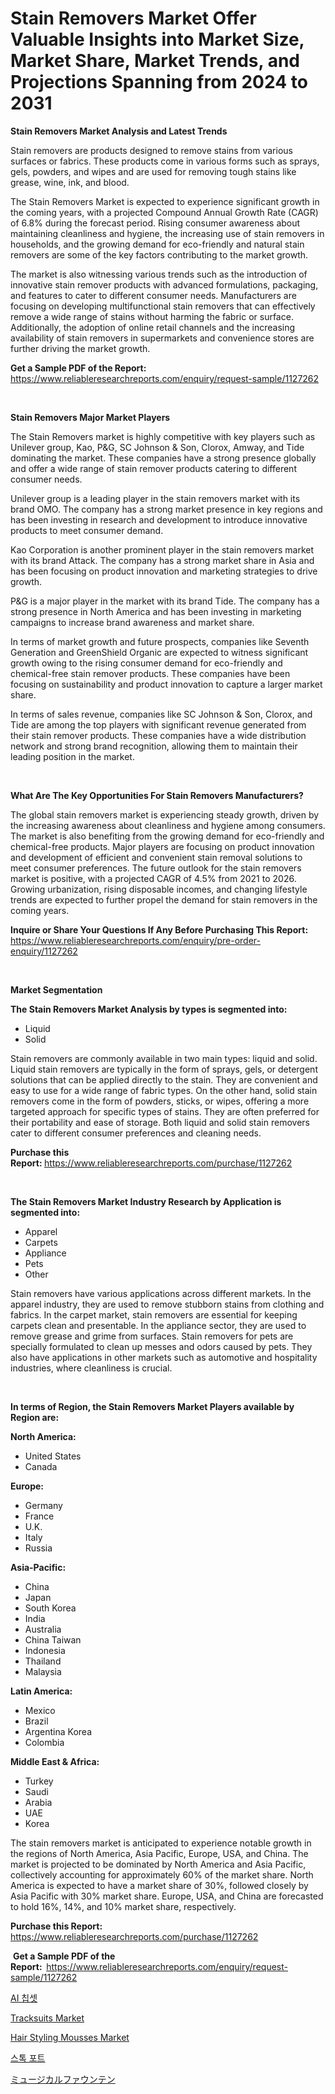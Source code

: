 <p><h1>Stain Removers Market Offer Valuable Insights into Market Size, Market Share, Market Trends, and Projections Spanning from 2024 to 2031</h1></p><p><strong>Stain Removers Market Analysis and Latest Trends</strong></p>
<p><p>Stain removers are products designed to remove stains from various surfaces or fabrics. These products come in various forms such as sprays, gels, powders, and wipes and are used for removing tough stains like grease, wine, ink, and blood.</p><p>The Stain Removers Market is expected to experience significant growth in the coming years, with a projected Compound Annual Growth Rate (CAGR) of 6.8% during the forecast period. Rising consumer awareness about maintaining cleanliness and hygiene, the increasing use of stain removers in households, and the growing demand for eco-friendly and natural stain removers are some of the key factors contributing to the market growth.</p><p>The market is also witnessing various trends such as the introduction of innovative stain remover products with advanced formulations, packaging, and features to cater to different consumer needs. Manufacturers are focusing on developing multifunctional stain removers that can effectively remove a wide range of stains without harming the fabric or surface. Additionally, the adoption of online retail channels and the increasing availability of stain removers in supermarkets and convenience stores are further driving the market growth.</p></p>
<p><strong>Get a Sample PDF of the Report:&nbsp;</strong> <a href="https://www.reliableresearchreports.com/enquiry/request-sample/1127262">https://www.reliableresearchreports.com/enquiry/request-sample/1127262</a></p>
<p>&nbsp;</p>
<p><strong>Stain Removers Major Market Players</strong></p>
<p><p>The Stain Removers market is highly competitive with key players such as Unilever group, Kao, P&G, SC Johnson & Son, Clorox, Amway, and Tide dominating the market. These companies have a strong presence globally and offer a wide range of stain remover products catering to different consumer needs. </p><p>Unilever group is a leading player in the stain removers market with its brand OMO. The company has a strong market presence in key regions and has been investing in research and development to introduce innovative products to meet consumer demand.</p><p>Kao Corporation is another prominent player in the stain removers market with its brand Attack. The company has a strong market share in Asia and has been focusing on product innovation and marketing strategies to drive growth.</p><p>P&G is a major player in the market with its brand Tide. The company has a strong presence in North America and has been investing in marketing campaigns to increase brand awareness and market share.</p><p>In terms of market growth and future prospects, companies like Seventh Generation and GreenShield Organic are expected to witness significant growth owing to the rising consumer demand for eco-friendly and chemical-free stain remover products. These companies have been focusing on sustainability and product innovation to capture a larger market share.</p><p>In terms of sales revenue, companies like SC Johnson & Son, Clorox, and Tide are among the top players with significant revenue generated from their stain remover products. These companies have a wide distribution network and strong brand recognition, allowing them to maintain their leading position in the market.</p></p>
<p>&nbsp;</p>
<p><strong>What Are The Key Opportunities For Stain Removers Manufacturers?</strong></p>
<p><p>The global stain removers market is experiencing steady growth, driven by the increasing awareness about cleanliness and hygiene among consumers. The market is also benefiting from the growing demand for eco-friendly and chemical-free products. Major players are focusing on product innovation and development of efficient and convenient stain removal solutions to meet consumer preferences. The future outlook for the stain removers market is positive, with a projected CAGR of 4.5% from 2021 to 2026. Growing urbanization, rising disposable incomes, and changing lifestyle trends are expected to further propel the demand for stain removers in the coming years.</p></p>
<p><strong>Inquire or Share Your Questions If Any Before Purchasing This Report:</strong> <a href="https://www.reliableresearchreports.com/enquiry/pre-order-enquiry/1127262">https://www.reliableresearchreports.com/enquiry/pre-order-enquiry/1127262</a></p>
<p>&nbsp;</p>
<p><strong>Market Segmentation</strong></p>
<p><strong>The Stain Removers Market Analysis by types is segmented into:</strong></p>
<p><ul><li>Liquid</li><li>Solid</li></ul></p>
<p><p>Stain removers are commonly available in two main types: liquid and solid. Liquid stain removers are typically in the form of sprays, gels, or detergent solutions that can be applied directly to the stain. They are convenient and easy to use for a wide range of fabric types. On the other hand, solid stain removers come in the form of powders, sticks, or wipes, offering a more targeted approach for specific types of stains. They are often preferred for their portability and ease of storage. Both liquid and solid stain removers cater to different consumer preferences and cleaning needs.</p></p>
<p><strong>Purchase this Report:&nbsp;</strong><a href="https://www.reliableresearchreports.com/purchase/1127262">https://www.reliableresearchreports.com/purchase/1127262</a></p>
<p>&nbsp;</p>
<p><strong>The Stain Removers Market Industry Research by Application is segmented into:</strong></p>
<p><ul><li>Apparel</li><li>Carpets</li><li>Appliance</li><li>Pets</li><li>Other</li></ul></p>
<p><p>Stain removers have various applications across different markets. In the apparel industry, they are used to remove stubborn stains from clothing and fabrics. In the carpet market, stain removers are essential for keeping carpets clean and presentable. In the appliance sector, they are used to remove grease and grime from surfaces. Stain removers for pets are specially formulated to clean up messes and odors caused by pets. They also have applications in other markets such as automotive and hospitality industries, where cleanliness is crucial.</p></p>
<p>&nbsp;</p>
<p><strong>In terms of Region, the Stain Removers Market Players available by Region are:</strong></p>
<p>
    <p> <strong> North America: </strong>
        <ul>
            <li>United States</li>
            <li>Canada</li>
        </ul>
        </p> 
    <p> <strong> Europe: </strong>
        <ul>
            <li>Germany</li>
            <li>France</li>
            <li>U.K.</li>
            <li>Italy</li>
            <li>Russia</li>
        </ul>
        </p> 
    <p> <strong> Asia-Pacific: </strong>
        <ul>
            <li>China</li>
            <li>Japan</li>
            <li>South Korea</li>
            <li>India</li>
            <li>Australia</li>
            <li>China Taiwan</li>
            <li>Indonesia</li>
            <li>Thailand</li>
            <li>Malaysia</li>
        </ul>
        </p> 
    <p> <strong> Latin America: </strong>
        <ul>
            <li>Mexico</li>
            <li>Brazil</li>
            <li>Argentina Korea</li>
            <li>Colombia</li>
        </ul>
        </p> 
    <p> <strong> Middle East & Africa: </strong>
        <ul>
            <li>Turkey</li>
            <li>Saudi</li>
            <li>Arabia</li>
            <li>UAE</li>
            <li>Korea</li>
        </ul>
    </p>
    </p>
<p><p>The stain removers market is anticipated to experience notable growth in the regions of North America, Asia Pacific, Europe, USA, and China. The market is projected to be dominated by North America and Asia Pacific, collectively accounting for approximately 60% of the market share. North America is expected to have a market share of 30%, followed closely by Asia Pacific with 30% market share. Europe, USA, and China are forecasted to hold 16%, 14%, and 10% market share, respectively.</p></p>
<p><strong>Purchase this Report: </strong><a href="https://www.reliableresearchreports.com/purchase/1127262">https://www.reliableresearchreports.com/purchase/1127262</a></p>
<p>&nbsp;<strong>Get a Sample PDF of the Report:&nbsp;&nbsp;</strong><a href="https://www.reliableresearchreports.com/enquiry/request-sample/1127262">https://www.reliableresearchreports.com/enquiry/request-sample/1127262</a></p>
<p><strong></strong></p>
<p><p><a href="https://medium.com/@santiagoiza565682023/ai-%EC%B9%A9%EC%85%8B-%EC%8B%9C%EC%9E%A5-%EA%B7%9C%EB%AA%A8-%EB%B0%8F-%EC%8B%9C%EC%9E%A5-%EB%8F%99%ED%96%A5-%EC%99%84%EC%A0%84%ED%95%9C-%EC%82%B0%EC%97%85-%EA%B0%9C%EC%9A%94-2024%EB%85%84%EB%B6%80%ED%84%B0-2031%EB%85%84%EA%B9%8C%EC%A7%80-b2150a89a0f6">AI 칩셋</a></p><p><a href="https://github.com/joannagoyvaerts/Market-Research-Report-List-1/blob/main/tracksuits-market.md">Tracksuits Market</a></p><p><a href="https://github.com/abdelrhmankishk22/Market-Research-Report-List-3/blob/main/hair-styling-mousses-market.md">Hair Styling Mousses Market</a></p><p><a href="https://github.com/GabrielBlanda5656/Market-Research-Report-List-1/blob/main/74732105005.md">스톡 포트</a></p><p><a href="https://github.com/lrlmopnhwd79300/Market-Research-Report-List-1/blob/main/80187845403.md">ミュージカルファウンテン</a></p></p>
